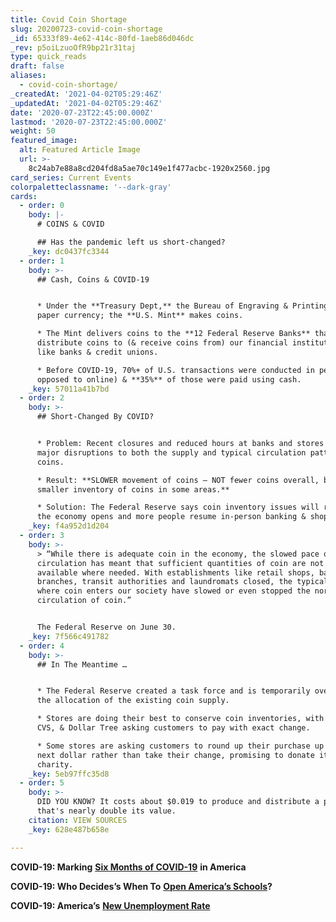```yaml
---
title: Covid Coin Shortage
slug: 20200723-covid-coin-shortage
_id: 65333f89-4e62-414c-80fd-1aeb86d046dc
_rev: p5oiLzuoOfR9bp21r31taj
type: quick_reads
draft: false
aliases:
  - covid-coin-shortage/
_createdAt: '2021-04-02T05:29:46Z'
_updatedAt: '2021-04-02T05:29:46Z'
date: '2020-07-23T22:45:00.000Z'
lastmod: '2020-07-23T22:45:00.000Z'
weight: 50
featured_image:
  alt: Featured Article Image
  url: >-
    8c24ab7e88a8cd204fd8a5ae70c149e1f477acbc-1920x2560.jpg
card_series: Current Events
colorpaletteclassname: '--dark-gray'
cards:
  - order: 0
    body: |-
      # COINS & COVID

      ## Has the pandemic left us short-changed?
    _key: dc0437fc3344
  - order: 1
    body: >-
      ## Cash, Coins & COVID-19


      * Under the **Treasury Dept,** the Bureau of Engraving & Printing makes
      paper currency; the **U.S. Mint** makes coins.

      * The Mint delivers coins to the **12 Federal Reserve Banks** that
      distribute coins to (& receive coins from) our financial institutions,
      like banks & credit unions.

      * Before COVID-19, 70%+ of U.S. transactions were conducted in person (as
      opposed to online) & **35%** of those were paid using cash.
    _key: 57011a41b7bd
  - order: 2
    body: >-
      ## Short-Changed By COVID?


      * Problem: Recent closures and reduced hours at banks and stores caused
      major disruptions to both the supply and typical circulation pattern of
      coins.

      * Result: **SLOWER movement of coins – NOT fewer coins overall, but a
      smaller inventory of coins in some areas.**

      * Solution: The Federal Reserve says coin inventory issues will resolve as
      the economy opens and more people resume in-person banking & shopping.
    _key: f4a952d1d204
  - order: 3
    body: >-
      > “While there is adequate coin in the economy, the slowed pace of
      circulation has meant that sufficient quantities of coin are not readily
      available where needed. With establishments like retail shops, bank
      branches, transit authorities and laundromats closed, the typical places
      where coin enters our society have slowed or even stopped the normal
      circulation of coin.”


      The Federal Reserve on June 30.
    _key: 7f566c491782
  - order: 4
    body: >-
      ## In The Meantime …


      * The Federal Reserve created a task force and is temporarily overseeing
      the allocation of the existing coin supply.

      * Stores are doing their best to conserve coin inventories, with Wawa,
      CVS, & Dollar Tree asking customers to pay with exact change.

      * Some stores are asking customers to round up their purchase up to the
      next dollar rather than take their change, promising to donate it to
      charity.
    _key: 5eb97ffc35d8
  - order: 5
    body: >-
      DID YOU KNOW? It costs about $0.019 to produce and distribute a penny -
      that's nearly double its value.
    citation: VIEW SOURCES
    _key: 628e487b658e

---
```

**COVID-19: Marking** [**Six Months of COVID-19**](https://smarthernews.com/article/marking-six-months-of-covid-19-in-america/) **in America**

**COVID-19: Who Decides’s When To** **[Open America’s Schools](https://smarthernews.com/back-to-school/)?**

**COVID-19: America’s** [**New Unemployment Rate**](https://smarthernews.com/jobs-report-april-2020/)